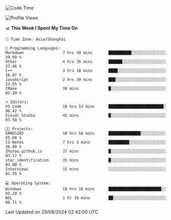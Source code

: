 <!--START_SECTION:waka-->
![Code Time](http://img.shields.io/badge/Code%20Time-1%2C932%20hrs%209%20mins-blue)

![Profile Views](http://img.shields.io/badge/Profile%20Views-6-blue)

📊 **This Week I Spent My Time On** 

```text
🕑︎ Time Zone: Asia/Shanghai

💬 Programming Languages: 
Markdown                 7 hrs 50 mins       ██████████░░░░░░░░░░░░░░░   39.99 % 
Other                    4 hrs 35 mins       ██████░░░░░░░░░░░░░░░░░░░   23.46 % 
C++                      3 hrs 18 mins       ████░░░░░░░░░░░░░░░░░░░░░   16.87 % 
JavaScript               2 hrs 39 mins       ███░░░░░░░░░░░░░░░░░░░░░░   13.55 % 
CMake                    38 mins             █░░░░░░░░░░░░░░░░░░░░░░░░   03.29 % 

🔥 Editors: 
VS Code                  18 hrs 53 mins      ████████████████████████░   96.42 % 
Visual Studio            42 mins             █░░░░░░░░░░░░░░░░░░░░░░░░   03.58 % 

🐱‍💻 Projects: 
GAMES202                 10 hrs 54 mins      ██████████████░░░░░░░░░░░   55.68 % 
CS-Notes                 7 hrs 3 mins        █████████░░░░░░░░░░░░░░░░   36.00 % 
Zhytou.github.io         37 mins             █░░░░░░░░░░░░░░░░░░░░░░░░   03.17 % 
star_identification      35 mins             █░░░░░░░░░░░░░░░░░░░░░░░░   03.00 % 
Interviews               15 mins             ░░░░░░░░░░░░░░░░░░░░░░░░░   01.35 % 

💻 Operating System: 
Windows                  18 hrs 16 mins      ███████████████████████░░   93.29 % 
WSL                      1 hr 18 mins        ██░░░░░░░░░░░░░░░░░░░░░░░   06.71 % 
```


 Last Updated on 29/08/2024 02:42:00 UTC
<!--END_SECTION:waka-->